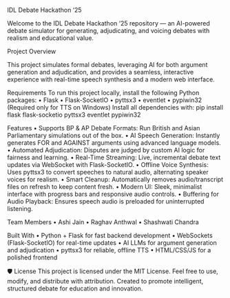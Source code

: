 IDL Debate Hackathon ‘25

Welcome to the IDL Debate Hackathon ‘25 repository — an AI-powered debate simulator for generating, adjudicating, and voicing debates with realism and educational value.

Project Overview

This project simulates formal debates, leveraging AI for both argument generation and adjudication, and provides a seamless, interactive experience with real-time speech synthesis and a modern web interface.

Requirements
To run this project locally, install the following Python packages:
•	Flask
•	Flask-SocketIO
•	pyttsx3
•	eventlet
•	pypiwin32 (Required only for TTS on Windows)
Install all dependencies with:
pip install flask flask-socketio pyttsx3 eventlet pypiwin32

Features
•	Supports BP & AP Debate Formats: Run British and Asian Parliamentary simulations out of the box.
•	AI Speech Generation: Instantly generates FOR and AGAINST arguments using advanced language models.
•	Automated Adjudication: Disputes are judged by custom AI logic for fairness and learning.
•	Real-Time Streaming: Live, incremental debate text updates via WebSocket with Flask-SocketIO.
•	Offline Voice Synthesis: Uses pyttsx3 to convert speeches to natural audio, alternating speaker voices for realism.
•	Smart Cleanup: Automatically removes audio/transcript files on refresh to keep content fresh.
•	Modern UI: Sleek, minimalist interface with progress bars and responsive audio controls.
•	Buffering for Audio Playback: Ensures speech audio is preloaded for uninterrupted listening.

Team Members
•	Ashi Jain
•	Raghav Anthwal
•	Shashwati Chandra

Built With
•	Python + Flask for fast backend development
•	WebSockets (Flask-SocketIO) for real-time updates
•	AI LLMs for argument generation and adjudication
•	pyttsx3 for reliable, offline TTS
•	HTML/CSS/JS for a polished frontend

🛡 License
This project is licensed under the MIT License.
Feel free to use, modify, and distribute with attribution.
Created to promote intelligent, structured debate for education and innovation.
